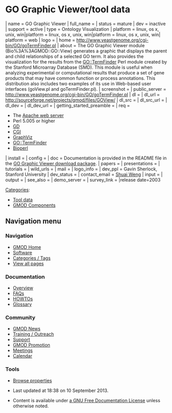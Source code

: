 



<span id="top"></span>


# <span dir="auto">GO Graphic Viewer/tool data</span>









\| name = GO Graphic Viewer \| full_name = \| status =
mature \| dev = inactive \| support = active \| type = Ontology
Visualization \| platform = linux, os x, unix, win\|platform = linux, os
x, unix, win\|platform = linux, os x, unix, win\| platform = web \| logo
= \| home =
<a href="http://www.yeastgenome.org/cgi-bin/GO/goTermFinder.pl"
class="external free"
rel="nofollow">http://www.yeastgenome.org/cgi-bin/GO/goTermFinder.pl</a>
\| about = The GO Graphic Viewer module (Bio%3A%3AGMOD::GO::View) generates
a graphic that displays the parent and child relationships of a selected
GO term. It also provides the visualization for the results from the
<a href="http://search.cpan.org/perldoc?GO::TermFinder"
class="external text" rel="nofollow">GO::TermFinder</a> Perl module
created by the Stanford Microarray Database (SMD). This module is useful
when analyzing experimental or computational results that produce a set
of gene products that may have common function or process annotations.
This distribution also includes two examples of its use in Web-based
user interfaces (goView.pl and goTermFinder.pl). \| screenshot = \|
public_server =
<a href="http://www.yeastgenome.org/cgi-bin/GO/goTermFinder.pl"
class="external free"
rel="nofollow">http://www.yeastgenome.org/cgi-bin/GO/goTermFinder.pl</a>
\| dl = \| dl_url =
<a href="http://sourceforge.net/projects/gmod/files/GOView/"
class="external free"
rel="nofollow">http://sourceforge.net/projects/gmod/files/GOView/</a> \|
dl_src = \| dl_src_url = \| dl_dev = \| dl_dev_url = \|
getting_started_preamble = \| req =

- The <a href="http://www.apache.org" class="external text"
  rel="nofollow">Apache web server</a>
- Perl 5.005 or higher
- <a href="http://search.cpan.org/perldoc?GD" class="external text"
  rel="nofollow">GD</a>
- <a href="http://search.cpan.org/perldoc?CGI" class="external text"
  rel="nofollow">CGI</a>
- <a href="http://www.graphviz.org/" class="external text"
  rel="nofollow">GraphViz</a>
- <a href="http://search.cpan.org/perldoc?GO::TermFinder"
  class="external text" rel="nofollow">GO::TermFinder</a>
- <a href="http://bioperl.org" class="external text"
  rel="nofollow">Bioperl</a>

\| install = \| config = \| doc = Documentation is provided in the
README file in the
<a href="http://sourceforge.net/projects/gmod/files/GOView/"
class="external text" rel="nofollow">GO Graphic Viewer download
package</a>. \| papers = \| presentations = \| tutorials = \| wild_urls
= \| mail = \| logo_info = \| dev_ppl = Gavin Sherlock, Stanford
University \| dev_status = \| contact_email =
<a href="mailto:sweng@stanford.edu" class="external text"
rel="nofollow">Shuai Weng</a> \| input = \| output = \| see_also = \|
demo_server = \| survey_link = \|release date=2003




[Categories](../Special%3ACategories "Special%3ACategories"):

- [Tool data](../Category%3ATool_data "Category%3ATool data")
- [GMOD
  Components](../Category%3AGMOD_Components "Category%3AGMOD Components")






## Navigation menu





<a href="../Main_Page"
style="background-image: url(../../images/GMOD-cogs.png);"
title="Visit the main page"></a>


### Navigation



- <span id="n-GMOD-Home">[GMOD Home](../Main_Page)</span>
- <span id="n-Software">[Software](../GMOD_Components)</span>
- <span id="n-Categories-.2F-Tags">[Categories /
  Tags](../Categories)</span>
- <span id="n-View-all-pages">[View all
  pages](../Special:AllPages)</span>




### Documentation



- <span id="n-Overview">[Overview](../Overview)</span>
- <span id="n-FAQs">[FAQs](../Category%3AFAQ)</span>
- <span id="n-HOWTOs">[HOWTOs](../Category%3AHOWTO)</span>
- <span id="n-Glossary">[Glossary](../Glossary)</span>




### Community



- <span id="n-GMOD-News">[GMOD News](../GMOD_News)</span>
- <span id="n-Training-.2F-Outreach">[Training /
  Outreach](../Training_and_Outreach)</span>
- <span id="n-Support">[Support](../Support)</span>
- <span id="n-GMOD-Promotion">[GMOD Promotion](../GMOD_Promotion)</span>
- <span id="n-Meetings">[Meetings](../Meetings)</span>
- <span id="n-Calendar">[Calendar](../Calendar)</span>




### Tools



- <span id="t-smwbrowselink"><a href="../Special%3ABrowse/GO_Graphic_Viewer-2Ftool_data"
  rel="smw-browse">Browse properties</a></span>





- <span id="footer-info-lastmod">Last updated at 18:38 on 10 September 2013.</span>
<!-- - <span id="footer-info-viewcount">12,057 page views.</span> -->
- <span id="footer-info-copyright">Content is available under
  <a href="http://www.gnu.org/licenses/fdl-1.3.html" class="external"
  rel="nofollow">a GNU Free Documentation License</a> unless otherwise
  noted.</span>

<!-- -->



<!-- -->


